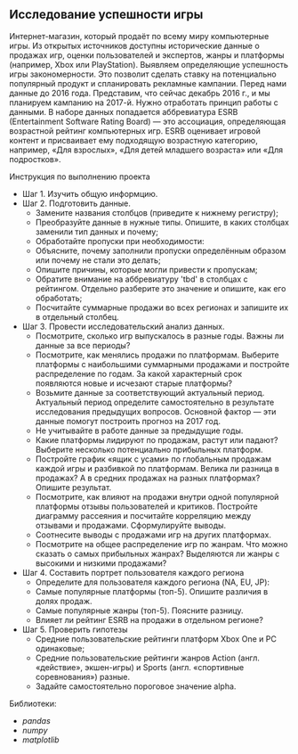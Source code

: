 ## Исследование успешности игры

Интернет-магазин, который продаёт по всему миру компьютерные игры. Из открытых источников доступны исторические данные о продажах игр, оценки пользователей и экспертов, жанры и платформы (например, Xbox или PlayStation). Выявляем определяющие успешность игры закономерности. Это позволит сделать ставку на потенциально популярный продукт и спланировать рекламные кампании.
Перед нами данные до 2016 года. Представим, что сейчас декабрь 2016 г., и мы планируем кампанию на 2017-й. Нужно отработать принцип работы с данными.
В наборе данных попадается аббревиатура ESRB (Entertainment Software Rating Board) — это ассоциация, определяющая возрастной рейтинг компьютерных игр. ESRB оценивает игровой контент и присваивает ему подходящую возрастную категорию, например, «Для взрослых», «Для детей младшего возраста» или «Для подростков».

Инструкция по выполнению проекта
- Шаг 1. Изучить общую информцию.
- Шаг 2. Подготовить данные.
  - Замените названия столбцов (приведите к нижнему регистру);
  - Преобразуйте данные в нужные типы. Опишите, в каких столбцах заменили тип данных и почему; 
  - Обработайте пропуски при необходимости:
  - Объясните, почему заполнили пропуски определённым образом или почему не стали это делать;  
  - Опишите причины, которые могли привести к пропускам;
  - Обратите внимание на аббревиатуру 'tbd' в столбцах с рейтингом. Отдельно разберите это значение и опишите, как его обработать;
  -  Посчитайте суммарные продажи во всех регионах и запишите их в отдельный столбец.
- Шаг 3. Провести исследовательский анализ данных.
  - Посмотрите, сколько игр выпускалось в разные годы. Важны ли данные за все периоды?
  - Посмотрите, как менялись продажи по платформам. Выберите платформы с наибольшими суммарными продажами и постройте распределение по годам. За какой характерный срок появляются новые и исчезают старые платформы?
  - Возьмите данные за соответствующий актуальный период. Актуальный период определите самостоятельно в результате исследования предыдущих вопросов. Основной фактор — эти данные помогут построить прогноз на 2017 год.
  - Не учитывайте в работе данные за предыдущие годы.
  - Какие платформы лидируют по продажам, растут или падают? Выберите несколько потенциально прибыльных платформ.
  - Постройте график «ящик с усами» по глобальным продажам каждой игры и разбивкой по платформам. Велика ли разница в продажах? А в средних продажах на разных платформах? Опишите результат.
  - Посмотрите, как влияют на продажи внутри одной популярной платформы отзывы пользователей и критиков. Постройте диаграмму рассеяния и посчитайте корреляцию между отзывами и продажами. Сформулируйте выводы.
  - Соотнесите выводы с продажами игр на других платформах.
  - Посмотрите на общее распределение игр по жанрам. Что можно сказать о самых прибыльных жанрах? Выделяются ли жанры с высокими и низкими продажами?
- Шаг 4. Составить портрет пользователя каждого региона
  - Определите для пользователя каждого региона (NA, EU, JP):
  - Самые популярные платформы (топ-5). Опишите различия в долях продаж.
  - Самые популярные жанры (топ-5). Поясните разницу.
  - Влияет ли рейтинг ESRB на продажи в отдельном регионе?
- Шаг 5. Проверить гипотезы
  - Средние пользовательские рейтинги платформ Xbox One и PC одинаковые;
  - Средние пользовательские рейтинги жанров Action (англ. «действие», экшен-игры) и Sports (англ. «спортивные соревнования») разные.
  - Задайте самостоятельно пороговое значение alpha.
  
Библиотеки:
- *pandas*
- *numpy*
- *matplotlib*
